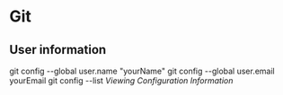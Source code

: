 # Git
## User information
git config --global user.name "yourName"
git config --global user.email yourEmail
git config --list *Viewing Configuration Information*
